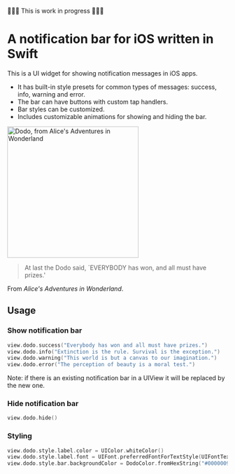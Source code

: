 🔨🔨🔨 This is work in progress 🔨🔨🔨

# A notification bar for iOS written in Swift

This is a UI widget for showing notification messages in iOS apps.

* It has built-in style presets for common types of messages: success, info, warning and error.
* The bar can have buttons with custom tap handlers.
* Bar styles can be customized.
* Includes customizable animations for showing and hiding the bar.

<img src='https://raw.githubusercontent.com/exchangegroup/Dodo/master/Graphics/alices_adventures_in_wonderland.png'
width='300' alt="Dodo, from  Alice's Adventures in Wonderland" >


> At last the Dodo said, `EVERYBODY has won, and all must have prizes.'

From *Alice's Adventures in Wonderland*.

## Usage

### Show notification bar


```Swift
view.dodo.success("Everybody has won and all must have prizes.")
view.dodo.info("Extinction is the rule. Survival is the exception.")
view.dodo.warning("This world is but a canvas to our imagination.")
view.dodo.error("The perception of beauty is a moral test.")

```

Note: if there is an existing notification bar in a UIView it will be replaced by the new one.


### Hide notification bar

```Swift
view.dodo.hide()
```

### Styling

```Swift
view.dodo.style.label.color = UIColor.whiteColor()
view.dodo.style.label.font = UIFont.preferredFontForTextStyle(UIFontTextStyleBody)
view.dodo.style.bar.backgroundColor = DodoColor.fromHexString("#00000090")
```